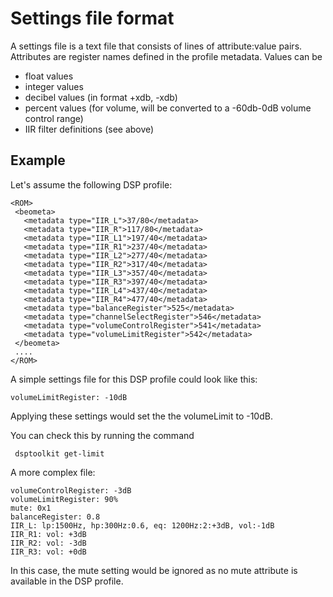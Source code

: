 Settings file format
====================

A settings file is a text file that consists of lines of attribute:value 
pairs. Attributes are register names defined in the profile metadata. 
Values can be 
 - float values
 - integer values
 - decibel values (in format +xdb, -xdb)
 - percent values (for volume, will be converted to a -60db-0dB volume
   control range)
 - IIR filter definitions (see above)
 
 Example
 -------
 
 Let's assume the following DSP profile:
 
 ```
 <ROM>
  <beometa>
    <metadata type="IIR_L">37/80</metadata>
    <metadata type="IIR_R">117/80</metadata>
    <metadata type="IIR_L1">197/40</metadata>
    <metadata type="IIR_R1">237/40</metadata>
    <metadata type="IIR_L2">277/40</metadata>
    <metadata type="IIR_R2">317/40</metadata>
    <metadata type="IIR_L3">357/40</metadata>
    <metadata type="IIR_R3">397/40</metadata>
    <metadata type="IIR_L4">437/40</metadata>
    <metadata type="IIR_R4">477/40</metadata>
    <metadata type="balanceRegister">525</metadata>
    <metadata type="channelSelectRegister">546</metadata>
    <metadata type="volumeControlRegister">541</metadata>
    <metadata type="volumeLimitRegister">542</metadata>
  </beometa>
  ....
 </ROM>
 ```
 
A simple settings file for this DSP profile could look like this:

```
volumeLimitRegister: -10dB
```

Applying these settings would set the the volumeLimit to -10dB.

You can check this by running the command

```
 dsptoolkit get-limit
```
 
A more complex file:

```
volumeControlRegister: -3dB
volumeLimitRegister: 90%
mute: 0x1
balanceRegister: 0.8
IIR_L: lp:1500Hz, hp:300Hz:0.6, eq: 1200Hz:2:+3dB, vol:-1dB
IIR_R1: vol: +3dB
IIR_R2: vol: -3dB
IIR_R3: vol: +0dB
```

In this case, the mute setting would be ignored as no mute attribute
is available in the DSP profile. 

